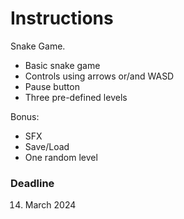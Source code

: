 # Instructions

Snake Game.

- Basic snake game
- Controls using arrows or/and WASD
- Pause button
- Three pre-defined levels

Bonus:

- SFX
- Save/Load
- One random level

### Deadline

14. March 2024

